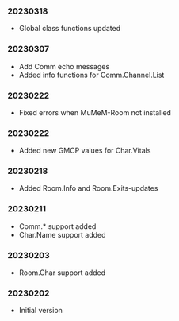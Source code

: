 ### 20230318

  * Global class functions updated

### 20230307

  * Add Comm echo messages
  * Added info functions for Comm.Channel.List

### 20230222

  * Fixed errors when MuMeM-Room not installed

### 20230222

  * Added new GMCP values for Char.Vitals

### 20230218

  * Added Room.Info and Room.Exits-updates

### 20230211

  * Comm.* support added
  * Char.Name support added

### 20230203

  * Room.Char support added

### 20230202

  * Initial version
